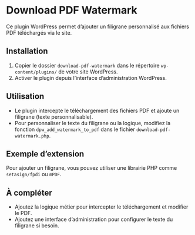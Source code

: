 # Download PDF Watermark

Ce plugin WordPress permet d’ajouter un filigrane personnalisé aux fichiers PDF téléchargés via le site.

## Installation

1. Copier le dossier `download-pdf-watermark` dans le répertoire `wp-content/plugins/` de votre site WordPress.
2. Activer le plugin depuis l’interface d’administration WordPress.

## Utilisation

- Le plugin intercepte le téléchargement des fichiers PDF et ajoute un filigrane (texte personnalisable).
- Pour personnaliser le texte du filigrane ou la logique, modifiez la fonction `dpw_add_watermark_to_pdf` dans le fichier `download-pdf-watermark.php`.

## Exemple d’extension

Pour ajouter un filigrane, vous pouvez utiliser une librairie PHP comme `setasign/fpdi` ou `mPDF`.

## À compléter

- Ajoutez la logique métier pour intercepter le téléchargement et modifier le PDF.
- Ajoutez une interface d’administration pour configurer le texte du filigrane si besoin.
